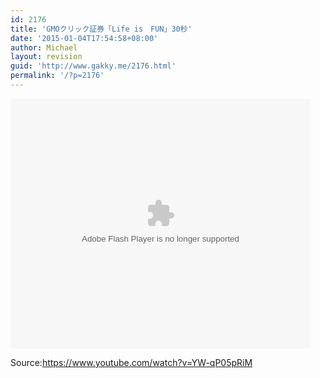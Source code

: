 ```yaml
---
id: 2176
title: 'GMOクリック証券「Life is　FUN」30秒'
date: '2015-01-04T17:54:58+08:00'
author: Michael
layout: revision
guid: 'http://www.gakky.me/2176.html'
permalink: '/?p=2176'
---
```


<embed height="400" src="http://www.tudou.com/v/KN_Nwf8JguU/&bid=05&rpid=51229674&resourceId=51229674_05_05_99/v.swf" type="application/x-shockwave-flash" width="480"></embed>

Source:<https://www.youtube.com/watch?v=YW-qP05pRiM>
